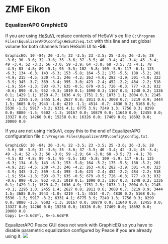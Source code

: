 # ZMF Eikon
### EqualizerAPO GraphicEQ
If you are using [HeSuVi](https://sourceforge.net/projects/hesuvi/), replace contents of HeSuVi's eq file `C:\Program Files\EqualizerAPO\config\HeSuVi\eq.txt` with this line and set global volume for both channels from HeSuVi UI to **-56**.
```
GraphicEQ: 10 -84; 20 -3.4; 22 -3.5; 23 -3.5; 25 -3.6; 26 -3.6; 28 -3.6; 30 -3.6; 32 -3.6; 35 -3.6; 37 -3.5; 40 -3.4; 42 -3.4; 45 -3.4; 49 -3.4; 52 -3.3; 56 -3.0; 59 -2.9; 64 -3.0; 68 -3.5; 73 -4.1; 78 -4.5; 83 -4.8; 89 -5.1; 95 -5.5; 102 -5.8; 109 -5.9; 117 -6.1; 125 -6.3; 134 -6.3; 143 -6.3; 153 -5.8; 164 -5.2; 175 -5.5; 188 -5.2; 201 -4.9; 215 -4.5; 230 -4.3; 246 -4.2; 263 -4.0; 282 -3.9; 301 -4.0; 323 -3.9; 345 -3.7; 369 -3.4; 395 -3.0; 423 -2.4; 452 -2.2; 484 -2.2; 518 -1.9; 554 -1.3; 593 -0.7; 635 -0.5; 679 -0.5; 726 -0.3; 777 -0.3; 832 -0.6; 890 -0.5; 952 -0.3; 1019 0.1; 1090 0.3; 1167 0.3; 1248 0.2; 1336 0.1; 1429 1.1; 1529 4.7; 1636 4.9; 1751 2.5; 1873 1.1; 2004 0.3; 2145 -0.1; 2295 1.0; 2455 1.4; 2627 0.8; 2811 0.6; 3008 0.7; 3219 0.9; 3444 1.5; 3685 0.9; 3943 -1.0; 4219 -1.1; 4514 -0.7; 4830 0.2; 5168 0.5; 5530 -1.5; 5917 -3.2; 6331 4.1; 6775 3.9; 7249 1.3; 7756 0.3; 8299 0.0; 8880 -1.5; 9502 -1.3; 10167 0.0; 10879 0.0; 11640 0.0; 12455 0.0; 13327 0.0; 14260 0.0; 15258 0.0; 16326 0.0; 17469 0.0; 18692 0.0; 20000 0.0
```
If you are not using HeSuVi, copy this to the end of EqualizerAPO configuration file `C:\Program Files\EqualizerAPO\config\config.txt`.
```
GraphicEQ: 10 -84; 20 -3.4; 22 -3.5; 23 -3.5; 25 -3.6; 26 -3.6; 28 -3.6; 30 -3.6; 32 -3.6; 35 -3.6; 37 -3.5; 40 -3.4; 42 -3.4; 45 -3.4; 49 -3.4; 52 -3.3; 56 -3.0; 59 -2.9; 64 -3.0; 68 -3.5; 73 -4.1; 78 -4.5; 83 -4.8; 89 -5.1; 95 -5.5; 102 -5.8; 109 -5.9; 117 -6.1; 125 -6.3; 134 -6.3; 143 -6.3; 153 -5.8; 164 -5.2; 175 -5.5; 188 -5.2; 201 -4.9; 215 -4.5; 230 -4.3; 246 -4.2; 263 -4.0; 282 -3.9; 301 -4.0; 323 -3.9; 345 -3.7; 369 -3.4; 395 -3.0; 423 -2.4; 452 -2.2; 484 -2.2; 518 -1.9; 554 -1.3; 593 -0.7; 635 -0.5; 679 -0.5; 726 -0.3; 777 -0.3; 832 -0.6; 890 -0.5; 952 -0.3; 1019 0.1; 1090 0.3; 1167 0.3; 1248 0.2; 1336 0.1; 1429 1.1; 1529 4.7; 1636 4.9; 1751 2.5; 1873 1.1; 2004 0.3; 2145 -0.1; 2295 1.0; 2455 1.4; 2627 0.8; 2811 0.6; 3008 0.7; 3219 0.9; 3444 1.5; 3685 0.9; 3943 -1.0; 4219 -1.1; 4514 -0.7; 4830 0.2; 5168 0.5; 5530 -1.5; 5917 -3.2; 6331 4.1; 6775 3.9; 7249 1.3; 7756 0.3; 8299 0.0; 8880 -1.5; 9502 -1.3; 10167 0.0; 10879 0.0; 11640 0.0; 12455 0.0; 13327 0.0; 14260 0.0; 15258 0.0; 16326 0.0; 17469 0.0; 18692 0.0; 20000 0.0
Copy: L=-5.6dB*l, R=-5.6dB*R
```
EqualizerAPO Peace GUI does not work with GraphicEQ so you have to disable parametric equalization configured by Peace if you are already using it.
![](https://raw.githubusercontent.com/jaakkopasanen/AutoEq/master/results/SBAF-Serious/innerfidelity/onear/ZMF%20Eikon/ZMF%20Eikon.png)
